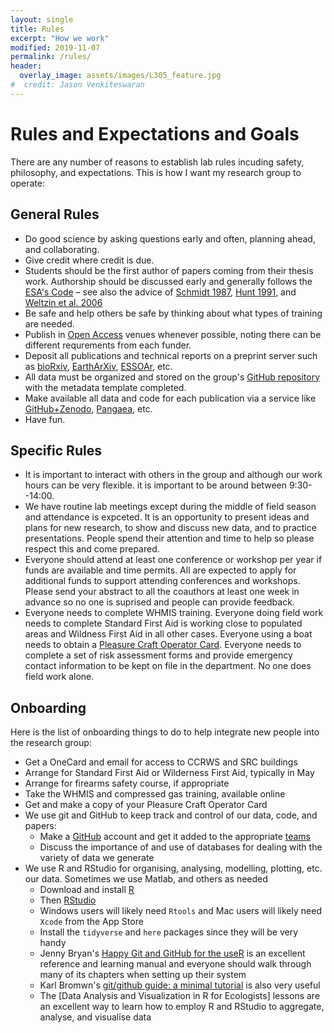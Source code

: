 ```yaml
---
layout: single
title: Rules
excerpt: "How we work"
modified: 2019-11-07
permalink: /rules/
header:
  overlay_image: assets/images/L305_feature.jpg
#  credit: Jason Venkiteswaran
---
```


# Rules and Expectations and Goals

There are any number of reasons to establish lab rules incuding safety, philosophy, and expectations. This is how I want my research group to operate:

## General Rules

* Do good science by asking questions early and often, planning ahead, and collaborating.
* Give credit where credit is due.
* Students should be the first author of papers coming from their thesis work. Authorship should be discussed early and generally follows the [ESA's Code](https://www.esa.org/about/code-of-ethics/) – see also the advice of [Schmidt 1987](https://www.jstor.org/stable/20166549), [Hunt 1991](https://10.1038/352187a0), and [Weltzin et al. 2006](https://doi.org/10.1890/1540-9295(2006)4[435:AIEAAA]2.0.CO;2)
* Be safe and help others be safe by thinking about what types of training are needed.
* Publish in [Open Access](http://www.carl-abrc.ca/advancing-research/scholarly-communication/open-access/) venues whenever possible, noting there can be different requrements from each funder.
* Deposit all publications and technical reports on a preprint server such as [bioRxiv](https://www.biorxiv.org/), [EarthArXiv](https://eartharxiv.org/), [ESSOAr](https://www.essoar.org/), etc.
* All data must be organized and stored on the group's [GitHub repository](https://github.com/biogeochem) with the metadata template completed.
* Make available all data and code for each publication via a service like [GitHub+Zenodo](https://guides.github.com/activities/citable-code/), [Pangaea](https://pangaea.de/), etc.
* Have fun.

## Specific Rules

* It is important to interact with others in the group and although our work hours can be very flexible. it is important to be around between 9:30--14:00.
* We have routine lab meetings except during the middle of field season and attendance is expceted. It is an opportunity to present ideas and plans for new research, to show and discuss new data, and to practice presentations. People spend their attention and time to help so please respect this and come prepared.
* Everyone should attend at least one conference or workshop per year if funds are available and time permits. All are expected to apply for additional funds to support attending conferences and workshops. Please send your abstract to all the coauthors at least one week in advance so no one is suprised and people can provide feedback.
* Everyone needs to complete WHMIS training. Everyone doing field work needs to complete Standard First Aid is working close to populated areas and Wildness First Aid in all other cases. Everyone using a boat needs to obtain a [Pleasure Craft Operator Card](https://www.tc.gc.ca/eng/marinesafety/debs-obs-paperwork-paperwork_operator-360.htm). Everyone needs to complete a set of risk assessment forms and provide emergency contact information to be kept on file in the department. No one does field work alone.

## Onboarding

Here is the list of onboarding things to do to help integrate new people into the research group:

* Get a OneCard and email for access to CCRWS and SRC buildings
* Arrange for Standard First Aid or Wilderness First Aid, typically in May
* Arrange for firearms safety course, if appropriate
* Take the WHMIS and compressed gas training, available online
* Get and make a copy of your Pleasure Craft Operator Card
* We use git and GitHub to keep track and control of our data, code, and papers:
	* Make a [GitHub](https://github.com/) account and get it added to the appropriate [teams](https://github.com/orgs/biogeochem/teams)
	* Discuss the importance of and use of databases for dealing with the variety of data we generate
* We use R and RStudio for organising, analysing, modelling, plotting, etc. our data. Sometimes we use Matlab, and others as needed
	* Download and install [R](https://cloud.r-project.org/)
	* Then [RStudio ](https://rstudio.com/products/rstudio/download/)
	* Windows users will likely need `Rtools` and Mac users will likely need `Xcode` from the App Store
	* Install the `tidyverse` and `here` packages since they will be very handy
	* Jenny Bryan's [Happy Git and GitHub for the useR](http://happygitwithr.com/) is an excellent reference and learning manual and everyone should walk through many of its chapters when setting up their system
	* Karl Bromwn's [git/github guide: a minimal tutorial](http://kbroman.org/github_tutorial/) is also very useful
	* The [Data Analysis and Visualization in R for Ecologists] lessons are an excellent way to learn how to employ R and RStudio to aggregate, analyse, and visualise data
